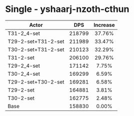 # Single - yshaarj-nzoth-cthun
| Actor | DPS | Increase |
|---|:---:|:---:|
|T31-2_4-set|218799|37.76%|
|T29-2-set+T31-2-set|211989|33.47%|
|T30-2-set+T31-2-set|210123|32.29%|
|T31-2-set|206100|29.76%|
|T29-2_4-set|171142|7.75%|
|T30-2_4-set|169299|6.59%|
|T29-2-set+T30-2-set|169281|6.58%|
|T29-2-set|164881|3.81%|
|T30-2-set|162775|2.48%|
|Base|158830|0.00%|

